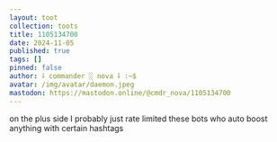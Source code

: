 ```yaml
---
layout: toot
collection: toots
title: 1105134700
date: 2024-11-05
published: true
tags: []
pinned: false
author: ⸸ commander ░ nova ⸸ :~$
avatar: /img/avatar/daemon.jpeg
mastodon: https://mastodon.online/@cmdr_nova/1105134700
---
```


on the plus side I probably just rate limited these bots who auto boost anything with certain hashtags
